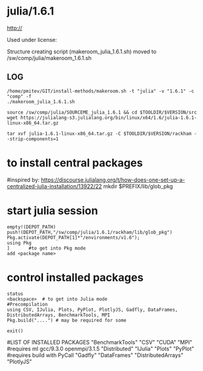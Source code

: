 julia/1.6.1
========================

<http://>

Used under license:



Structure creating script (makeroom_julia_1.6.1.sh) moved to /sw/comp/julia/makeroom_1.6.1.sh

LOG
---

    /home/pmitev/GIT/install-methods/makeroom.sh -t "julia" -v "1.6.1" -c "comp" -f
    ./makeroom_julia_1.6.1.sh

    source /sw/comp/julia/SOURCEME_julia_1.6.1 && cd $TOOLDIR/$VERSION/src
    wget https://julialang-s3.julialang.org/bin/linux/x64/1.6/julia-1.6.1-linux-x86_64.tar.gz

    tar xvf julia-1.6.1-linux-x86_64.tar.gz -C $TOOLDIR/$VERSION/rackham --strip-components=1
   

# to install central packages
#inspired by: https://discourse.julialang.org/t/how-does-one-set-up-a-centralized-julia-installation/13922/22
    mkdir $PREFIX/lib/glob_pkg
#    start julia session
    empty!(DEPOT_PATH)
    push!(DEPOT_PATH,"/sw/comp/julia/1.6.1/rackham/lib/glob_pkg") 
    Pkg.activate(DEPOT_PATH[1]*"/environments/v1.6");
    using Pkg
    ]		#to get into Pkg mode
    add <package name>
#    control installed packages
    status
    <backspace>  # to get into Julia mode
    #Precompilation
    using CSV, IJulia, Plots, PyPlot, PlotlyJS, Gadfly, DataFrames, DistributedArrays, BenchmarkTools, MPI
    Pkg.build("....") # may be required for some

    exit()

#LIST OF INSTALLED PACKAGES
  "BenchmarkTools"
  "CSV"
  "CUDA"
  "MPI"			#requires ml gcc/9.3.0 openmpi/3.1.5
  "Distributed"
  "IJulia"
  "Plots"
  "PyPlot"	#requires build with PyCall 
  "Gadfly"
  "DataFrames"
  "DistributedArrays"
  "PlotlyJS"	


